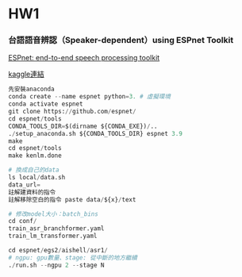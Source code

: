 # HW1 
### 台語語音辨認（Speaker-dependent）using ESPnet Toolkit  
[ESPnet: end-to-end speech processing toolkit](https://github.com/espnet/espnet)

[kaggle連結](https://www.kaggle.com/competitions/espnet-taiwanese-asr1/overview)

```Python
先安裝anaconda
conda create --name espnet python=3. # 虛擬環境
conda activate espnet
git clone https://github.com/espnet/
cd espnet/tools
CONDA_TOOLS_DIR=$(dirname ${CONDA_EXE})/..
./setup_anaconda.sh ${CONDA_TOOLS_DIR} espnet 3.9
make
cd espnet/tools
make kenlm.done

# 換成自己的data
ls local/data.sh
data_url=
註解建資料的指令
註解移除空白的指令 paste data/${x}/text  

# 修改model大小：batch_bins
cd conf/ 
train_asr_branchformer.yaml
train_lm_transformer.yaml

cd espnet/egs2/aishell/asr1/
# ngpu: gpu數量、stage: 從中斷的地方繼續
./run.sh --ngpu 2 --stage N 

```

